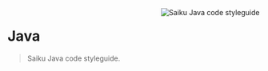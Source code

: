 <img src="https://raw.githubusercontent.com/OSBI/saiku/assets/icon-java-256.png" alt="Saiku Java code styleguide" align="right" />

# Java

> Saiku Java code styleguide.

